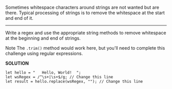Sometimes whitespace characters around strings are not wanted but are there. Typical processing of strings is to remove the whitespace at the start and end of it.

---

Write a regex and use the appropriate string methods to remove whitespace at the beginning and end of strings.

Note
The `.trim()` method would work here, but you'll need to complete this challenge using regular expressions.

**SOLUTION**

```
let hello = "   Hello, World!  ";
let wsRegex = /^\s+|\s+$/g; // Change this line
let result = hello.replace(wsRegex, ""); // Change this line
```
